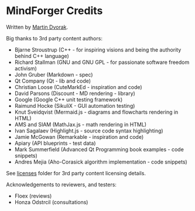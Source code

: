 # MindForger Credits

Written by [Martin Dvorak](http://me.mindforger.com).

Big thanks to 3rd party content authors:

* Bjarne Stroustrup (C++ - for inspiring visions and being the authority behind C++ language)
* Richard Stallman (GNU and GNU GPL - for passionate software freedom activism)
* John Gruber (Markdown - spec)
* Qt Company (Qt - lib and code)
* Christian Loose (CuteMarkEd - inspiration and code)
* David Parsons (Discount - MD rendering - library)
* Google (Google C++ unit testing framework)
* Raimund Hocke (SikuliX - GUI automation testing)
* Knut Sveidqvist (Mermaid.js - diagrams and flowcharts rendering in HTML)
* AMS and SIAM (MathJax.js - math rendering in HTML)
* Ivan Sagalaev (Highlight.js - source code syntax highlighting)
* Jamie McGowan (Remarkable - inspiration and code)
* Apiary (API blueprints - test data)
* Mark Summerfield (Advanced Qt Programming book examples - code snippets)
* Andres Mejia (Aho-Corasick algorithm implementation - code snippets)

See [licenses](./licenses) folder for 3rd party content licensing details.

Acknowledgements to reviewers, and testers:

* Floex (reviews)
* Honza Odstrcil (consultations)
